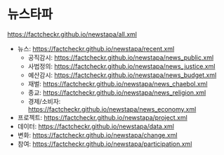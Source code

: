 # 뉴스타파
https://factcheckr.github.io/newstapa/all.xml
- 뉴스: https://factcheckr.github.io/newstapa/recent.xml
  - 공직감시: https://factcheckr.github.io/newstapa/news_public.xml
  - 사법정의: https://factcheckr.github.io/newstapa/news_justice.xml
  - 예산감시: https://factcheckr.github.io/newstapa/news_budget.xml
  - 재벌: https://factcheckr.github.io/newstapa/news_chaebol.xml
  - 종교: https://factcheckr.github.io/newstapa/news_religion.xml
  - 경제/소비자: https://factcheckr.github.io/newstapa/news_economy.xml
- 프로젝트: https://factcheckr.github.io/newstapa/project.xml
- 데이터: https://factcheckr.github.io/newstapa/data.xml
- 변화: https://factcheckr.github.io/newstapa/change.xml
- 참여: https://factcheckr.github.io/newstapa/participation.xml
